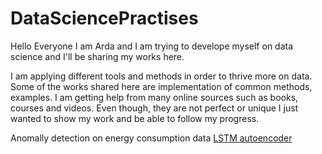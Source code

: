 # DataSciencePractises
Hello Everyone I am Arda and I am trying to develope myself on data science and I'll be sharing my works here. 

I am applying different tools and methods in order to thrive more on data. Some of the works shared here are implementation of common methods, examples. I am getting help from many online sources such as books, courses and videos. Even though, they are not perfect or unique I just wanted to show my work and be able to follow my progress. 

Anomally detection on energy consumption data 
[LSTM autoencoder](anomalyDetectionEnergyConsumption)
